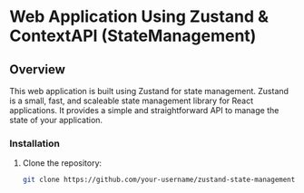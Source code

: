 # Web Application Using Zustand & ContextAPI (StateManagement) 

## Overview

This web application is built using Zustand for state management. Zustand is a small, fast, and scaleable state management library for React applications. It provides a simple and straightforward API to manage the state of your application.


### Installation

1. Clone the repository:

   ```bash
   git clone https://github.com/your-username/zustand-state-management-app.git

